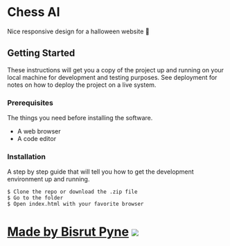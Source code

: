 # Chess AI

Nice responsive design for a halloween website 🎃

## Getting Started

These instructions will get you a copy of the project up and running on your local machine for development and testing purposes. See deployment for notes on how to deploy the project on a live system.

### Prerequisites

The things you need before installing the software.

* A web browser
* A code editor

### Installation

A step by step guide that will tell you how to get the development environment up and running.

```
$ Clone the repo or download the .zip file
$ Go to the folder
$ Open index.html with your favorite browser
```

# [Made by Bisrut Pyne](https://bisrutpyne.me) [<img src="https://github.githubassets.com/favicons/favicon.svg">](https://github.com/iambisrutpyne)
